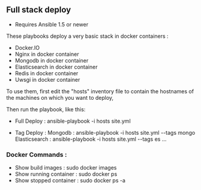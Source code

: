 ## Full stack deploy 

- Requires Ansible 1.5 or newer

These playbooks deploy a very basic stack in docker containers :
- Docker.IO 
- Nginx in docker container
- Mongodb in docker container
- Elasticsearch in docker container
- Redis in docker container
- Uwsgi in docker container

To use them, first edit the "hosts" inventory file to contain the
hostnames of the machines on which you want to deploy,

Then run the playbook, like this:
- Full Deploy :
	ansible-playbook -i hosts site.yml

- Tag Deploy : 
  Mongodb : ansible-playbook -i hosts site.yml --tags mongo
  Elasticsearch : ansible-playbook -i hosts site.yml --tags es
  ...

### Docker Commands :
- Show build images :
  sudo docker images
- Show running container :
  sudo docker ps 
- Show stopped container : 
  sudo docker ps -a 
